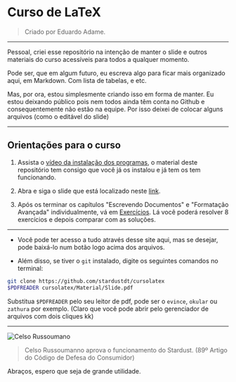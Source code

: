 # Curso de LaTeX

> Criado por Eduardo Adame.

---

Pessoal, criei esse repositório na intenção de manter o slide e outros materiais do curso acessíveis para todos a qualquer momento.

Pode ser, que em algum futuro, eu escreva algo para ficar mais organizado aqui, em Markdown. Com lista de tabelas, e etc.

Mas, por ora, estou simplesmente criando isso em forma de manter. Eu estou deixando público pois nem todos ainda têm conta no Github e consequentemente não estão na equipe. Por isso deixei de colocar alguns arquivos (como o editável do slide)

---

## Orientações para o curso

1. Assista o [vídeo da instalação dos programas](https://www.youtube.com/watch?v=AV0znUq0uU0&list=PLtp0NMJtiOH_VR4HhOQEJdVNwb2lFzqmL&index=3&t=0s), o material deste repositório tem consigo que você já os instalou e já tem os tem funcionando.

2. Abra e siga o slide que está localizado neste [link](./Material/Slide.pdf).

3. Após os terminar os capítulos "Escrevendo Documentos" e "Formatação Avançada" individualmente, vá em [Exercícios](./Exercícios). Lá você poderá resolver 8 exercícios e depois comparar com as soluções.

---

- Você pode ter acesso a tudo através desse site aqui, mas se desejar, pode baixá-lo num botão logo acima dos arquivos.

- Além disso, se tiver o `git` instalado, digite os seguintes comandos no terminal:

```bash
git clone https://github.com/stardustdt/cursolatex
$PDFREADER cursolatex/Material/Slide.pdf
```

Substitua `$PDFREADER` pelo seu leitor de pdf, pode ser o `evince`, `okular` ou `zathura` por exemplo. (Claro que você pode abrir pelo gerenciador de arquivos com dois cliques kk)

---

![Celso Russoumano](https://conteudo.imguol.com.br/c/entretenimento/d9/2020/08/13/o-fa-clube-do-celso-russomanno-vai-salvar-a-sua-vida-financeira-1597298121225_v2_615x300.jpg)
> Celso Russoumanno aprova o funcionamento do Stardust. (89º Artigo do Código de Defesa do Consumidor)


Abraços, espero que seja de grande utilidade.
